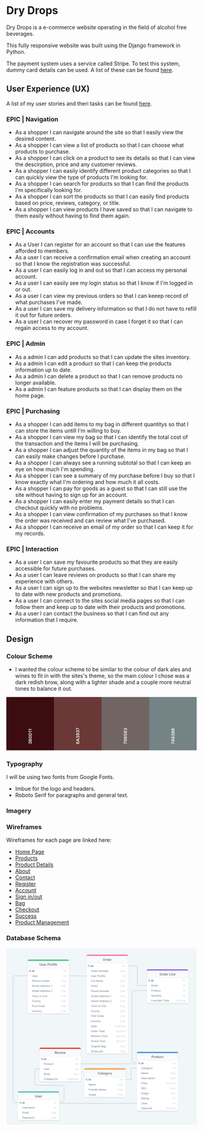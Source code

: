 # Dry Drops

Dry Drops is a e-commerce website operating in the field of alcohol free beverages.

This fully responsive website was built using the Django framework in Python.

The payment system uses a service called Stripe. To test this system, dummy card details can be used. A list of these can be found [here](https://stripe.com/docs/testing#cards).

## User Experience (UX)

A list of my user stories and theri tasks can be found [here](https://github.com/delboy/drydrops/issues).

### EPIC | Navigation
- As a shopper I can navigate around the site so that I easily view the desired content.
- As a shopper I can view a list of products so that I can choose what products to purchase.
- As a shopper I can click on a product to see its details so that I can view the descirption, price and any customer reviews.
- As a shopper I can easily identify different product categories so that I can quickly view the type of products I'm looking for.
- As a shopper I can search for products so that I can find the products I'm specifically looking for.
- As a shopper I can sort the products so that I can easily find products based on price, reviews, category, or title.
- As a shopper I can view products I have saved so that I can navigate to them easily without having to find them again.

### EPIC | Accounts
- As a User I can register for an account so that I can use the features afforded to members.
- As a user I can receive a confirmation email when creating an account so that I know the registration was successful.
- As a user I can easily log in and out so that I can access my personal account.
- As a user I can easily see my login status so that I know if I'm logged in or out.
- As a user I can view my previous orders so that I can keeep record of what purchases I've made.
- As a user I can save my delivery information so that I do not have to refill it out for future orders.
- As a user I can recover my password in case I forget it so that I can regain access to my account.

### EPIC | Admin
- As a admin I can add products so that I can update the sites inventory.
- As a admin I can edit a product so that I can keep the products information up to date.
- As a admin I can delete a product so that I can remove products no longer available.
- As a admin I can feature products so that I can display them on the home page.

### EPIC | Purchasing
- As a shopper I can add items to my bag in different quantitys so that I can store the items untill I'm willing to buy.
- As a shopper I can view my bag so that I can identify the total cost of the transaction and the items I will be purchasing.
- As a shopper I can adjust the quantity of the items in my bag so that I can easily make changes before I purchase.
- As a shopper I can always see a running subtotal so that I can keep an eye on how much I'm spending.
- As a shopper I can see a summary of my purchase before I buy so that I know exactly what I'm ordering and how much it all costs.
- As a shopper I can pay for goods as a guest so that I can still use the site without having to sign up for an account.
- As a shopper I can easily enter my payment details so that I can checkout quickly with no problems.
- As a shopper I can view confirmation of my purchases so that I know the order was received and can review what I've purchased.
- As a shopper I can receive an email of my order so that I can keep it for my records.


### EPIC | Interaction
- As a user I can save my favourite products so that they are easily accessible for future purchases.
- As a user I can leave reviews on products so that I can share my experience with others.
- As a user I can sign up to the websites newsletter so that I can keep up to date with new products and promotions.
- As a user I can connect to the sites social media pages so that I can follow them and keep up to date with their products and promotions.
- As a user I can contact the business so that I can find out any information that I require.

## Design

### Colour Scheme

- I wanted the colour scheme to be similar to the colour of dark ales and wines to fit in with the sites's theme, so the main colour I chose was a dark redish brow, along with a lighter shade and a couple more neutral tones to balance it out.  

 ![Colour Scheme](assets/images/colour-scheme.png)

### Typography 

I will be using two fonts from Google Fonts.
- Imbue for the logo and headers.
- Roboto Serif for paragraphs and general text.

### Imagery

### Wireframes

Wireframes for each page are linked here:

* [Home Page](assets/documents/home.pdf)
* [Products](assets/documents/products.pdf)
* [Product Details](assets/documents/product-details.pdf)
* [About](assets/documents/about.pdf)
* [Contact](assets/documents/contact.pdf)
* [Register](assets/documents/register.pdf)
* [Account](assets/documents/account.pdf)
* [Sign in/out](assets/documents/log.pdf)
* [Bag](assets/documents/bag.pdf)
* [Checkout](assets/documents/checkout.pdf)
* [Success](assets/documents/success.pdf)
* [Product Management](assets/documents/product-management.pdf)

### Database Schema

![Database Schema](assets/images/schema.png)
